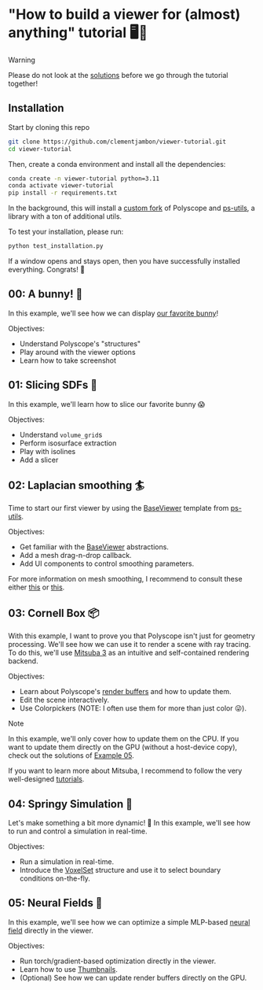 # "How to build a viewer for (almost) anything" tutorial 🖥️🚀

> [!WARNING]
> Please do not look at the [solutions](https://github.com/clementjambon/viewer-tutorial/tree/main/solutions) before we go through the tutorial together!

## Installation

Start by cloning this repo
```bash
git clone https://github.com/clementjambon/viewer-tutorial.git
cd viewer-tutorial
```

Then, create a conda environment and install all the dependencies:
```bash
conda create -n viewer-tutorial python=3.11
conda activate viewer-tutorial
pip install -r requirements.txt
```

In the background, this will install a [custom fork](https://github.com/clementjambon/ps-py-plus) of Polyscope and [ps-utils](https://github.com/clementjambon/ps-utils), a library with a ton of additional utils.

To test your installation, please run:
```bash
python test_installation.py
```

If a window opens and stays open, then you have successfully installed everything. Congrats! 🥳

## 00: A bunny! 🐰

In this example, we'll see how we can display [our favorite bunny](https://en.wikipedia.org/wiki/Stanford_bunny)!

Objectives:
* Understand Polyscope's "structures"
* Play around with the viewer options
* Learn how to take screenshot

## 01: Slicing SDFs 🔪

In this example, we'll learn how to slice our favorite bunny 😱

Objectives:
* Understand `volume_grid`s
* Perform isosurface extraction
* Play with isolines
* Add a slicer

## 02: Laplacian smoothing 🏄

Time to start our first viewer by using the [BaseViewer](https://github.com/clementjambon/ps-utils/blob/main/src/ps_utils/viewer/base_viewer.py) template from [ps-utils](https://github.com/clementjambon/ps-utils).

Objectives:
* Get familiar with the [BaseViewer](https://github.com/clementjambon/ps-utils/blob/main/src/ps_utils/viewer/base_viewer.py) abstractions.
* Add a mesh drag-n-drop callback.
* Add UI components to control smoothing parameters.

For more information on mesh smoothing, I recommend to consult these either [this](https://graphics.stanford.edu/courses/cs468-12-spring/LectureSlides/06_smoothing.pdf) or [this](https://crl.ethz.ch/teaching/shape-modeling-18/lectures/07_RemeshingSmoothing.pdf).

## 03: Cornell Box 📦

With this example, I want to prove you that Polyscope isn't just for geometry processing.
We'll see how we can use it to render a scene with ray tracing.
To do this, we'll use [Mitsuba 3](https://mitsuba.readthedocs.io/en/stable/) as an intuitive and self-contained rendering backend.

Objectives:
* Learn about Polyscope's [render buffers](https://polyscope.run/py/structures/floating_quantities/render_images/#render-image-options) and how to update them.
* Edit the scene interactively.
* Use Colorpickers (NOTE: I often use them for more than just color 😜).

> [!NOTE]
> In this example, we'll only cover how to update them on the CPU. If you want to update them directly on the GPU (without a host-device copy), check out the solutions of [Example 05](#05-neural-fields-).

If you want to learn more about Mitsuba, I recommend to follow the very well-designed [tutorials](https://mitsuba.readthedocs.io/en/stable/src/rendering_tutorials.html).

## 04: Springy Simulation 🔗

Let's make something a bit more dynamic! 🤸
In this example, we'll see how to run and control a simulation in real-time.

Objectives:
* Run a simulation in real-time.
* Introduce the [VoxelSet](https://github.com/clementjambon/ps-utils/blob/main/src/ps_utils/structures/voxel_set.py) structure and use it to select boundary conditions on-the-fly.

## 05: Neural Fields 🧠

In this example, we'll see how we can optimize a simple MLP-based [neural field](https://arxiv.org/abs/2111.11426) directly in the viewer.

Objectives:
* Run torch/gradient-based optimization directly in the viewer.
* Learn how to use [Thumbnails](https://github.com/clementjambon/ps-utils/blob/main/src/ps_utils/ui/image_utils.py).
* (Optional) See how we can update render buffers directly on the GPU.